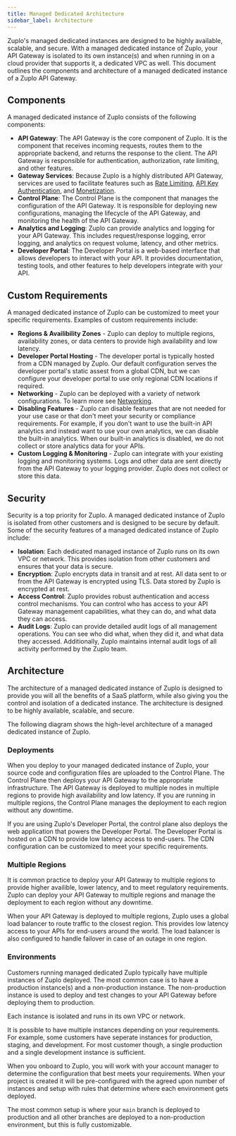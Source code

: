 ```yaml
---
title: Managed Dedicated Architecture
sidebar_label: Architecture
---
```


Zuplo's managed dedicated instances are designed to be highly available,
scalable, and secure. With a managed dedicated instance of Zuplo, your API
Gateway is isolated to its own instance(s) and when running in on a cloud
provider that supports it, a dedicated VPC as well. This document outlines the
components and architecture of a managed dedicated instance of a Zuplo API
Gateway.

## Components

A managed dedicated instance of Zuplo consists of the following components:

- **API Gateway**: The API Gateway is the core component of Zuplo. It is the
  component that receives incoming requests, routes them to the appropriate
  backend, and returns the response to the client. The API Gateway is
  responsible for authentication, authorization, rate limiting, and other
  features.
- **Gateway Services**: Because Zuplo is a highly distributed API Gateway,
  services are used to facilitate features such as
  [Rate Limiting](../articles/rate-limiting.md),
  [API Key Authentication](../articles/api-key-management.md), and
  [Monetization](../articles/monetization.md).
- **Control Plane**: The Control Plane is the component that manages the
  configuration of the API Gateway. It is responsible for deploying new
  configurations, managing the lifecycle of the API Gateway, and monitoring the
  health of the API Gateway.
- **Analytics and Logging**: Zuplo can provide analytics and logging for your
  API Gateway. This includes request/response logging, error logging, and
  analytics on request volume, latency, and other metrics.
- **Developer Portal**: The Developer Portal is a web-based interface that
  allows developers to interact with your API. It provides documentation,
  testing tools, and other features to help developers integrate with your API.

## Custom Requirements

A managed dedicated instance of Zuplo can be customized to meet your specific
requirements. Examples of custom requirements include:

- **Regions & Availibility Zones** - Zuplo can deploy to multiple regions,
  availability zones, or data centers to provide high availability and low
  latency.
- **Developer Portal Hosting** - The developer portal is typically hosted from a
  CDN managed by Zuplo. Our default configuration serves the developer portal's
  static assest from a global CDN, but we can configure your developer portal to
  use only regional CDN locations if required.
- **Networking** - Zuplo can be deployed with a variety of network
  configurations. To learn more see [Networking](./networking.md).
- **Disabling Features** - Zuplo can disable features that are not needed for
  your use case or that don't meet your security or compliance requirements. For
  example, if you don't want to use the built-in API analytics and instead want
  to use your own analytics, we can disable the built-in analytics. When our
  built-in analytics is disabled, we do not collect or store analytics data for
  your APIs.
- **Custom Logging & Monitoring** - Zuplo can integrate with your existing
  logging and monitoring systems. Logs and other data are sent directly from the
  API Gateway to your logging provider. Zuplo does not collect or store this
  data.

## Security

Security is a top priority for Zuplo. A managed dedicated instance of Zuplo is
isolated from other customers and is designed to be secure by default. Some of
the security features of a managed dedicated instance of Zuplo include:

- **Isolation**: Each dedicated managed instance of Zuplo runs on its own VPC or
  network. This provides isolation from other customers and ensures that your
  data is secure.
- **Encryption**: Zuplo encrypts data in transit and at rest. All data sent to
  or from the API Gateway is encrypted using TLS. Data stored by Zuplo is
  encrypted at rest.
- **Access Control**: Zuplo provides robust authentication and access control
  mechanisms. You can control who has access to your API Gateway management
  capabilities, what they can do, and what data they can access.
- **Audit Logs**: Zuplo can provide detailed audit logs of all management
  operations. You can see who did what, when they did it, and what data they
  accessed. Additionally, Zuplo maintains internal audit logs of all activity
  performed by the Zuplo team.

## Architecture

The architecture of a managed dedicated instance of Zuplo is designed to provide
you will all the benefits of a SaaS platform, while also giving you the control
and isolation of a dedicated instance. The architecture is designed to be highly
available, scalable, and secure.

The following diagram shows the high-level architecture of a managed dedicated
instance of Zuplo.

<ManagedDedicatedArchitecture />

### Deployments

When you deploy to your managed dedicated instance of Zuplo, your source code
and configuration files are uploaded to the Control Plane. The Control Plane
then deploys your API Gateway to the appropriate infrastructure. The API Gateway
is deployed to multiple nodes in multiple regions to provide high availability
and low latency. If you are running in multiple regions, the Control Plane
manages the deployment to each region without any downtime.

If you are using Zuplo's Developer Portal, the control plane also deploys the
web application that powers the Developer Portal. The Developer Portal is hosted
on a CDN to provide low latency access to end-users. The CDN configuration can
be customized to meet your specific requirements.

<ManagedDedicatedDeploymentArchitecture />

### Multiple Regions

It is common practice to deploy your API Gateway to multiple regions to provide
higher availible, lower latency, and to meet regulatory requirements. Zuplo can
deploy your API Gateway to multiple regions and manage the deployment to each
region without any downtime.

When your API Gateway is deployed to multiple regions, Zuplo uses a global load
balancer to route traffic to the closest region. This provides low latency
access to your APIs for end-users around the world. The load balancer is also
configured to handle failover in case of an outage in one region.

<ManagedDedicatedMultiRegionArchitecture />

### Environments

Customers running managed dedicated Zuplo typically have multiple instances of
Zuplo deployed. The most common case is to have a production instance(s) and a
non-production instance. The non-production instance is used to deploy and test
changes to your API Gateway before deploying them to production.

Each instance is isolated and runs in its own VPC or network.

It is possible to have multiple instances depending on your requirements. For
example, some customers have seperate instances for production, staging, and
development. For most customer though, a single production and a single
development instance is sufficient.

When you onboard to Zuplo, you will work with your account manager to determine
the configuration that best meets your requirements. When your project is
created it will be pre-configured with the agreed upon number of instances and
setup with rules that determine where each environment gets deployed.

The most common setup is where your `main` branch is deployed to production and
all other branches are deployed to a non-production environment, but this is
fully customizable.

<ManagedDedicatedEnvironmentsArchitecture />
